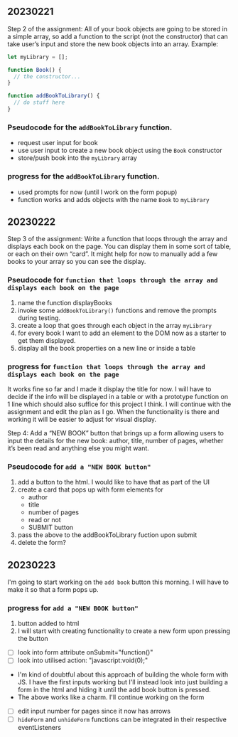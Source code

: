 ## 20230221

Step 2 of the assignment: All of your book objects are going to be stored in a simple array, so add a function to the script (not the constructor) that can take user’s input and store the new book objects into an array. 
Example:
```js
let myLibrary = [];

function Book() {
  // the constructor...
}

function addBookToLibrary() {
  // do stuff here
}
```

### Pseudocode for the `addBookToLibrary` function.
- request user input for book
- use user input to create a new book object using the `Book` constructor
- store/push book into the `myLibrary` array

### progress for the `addBookToLibrary` function.
- used prompts for now (until I work on the form popup)
- function works and adds objects with the name `Book` to `myLibrary`

## 20230222

Step 3 of the assignment: Write a function that loops through the array and displays each book on the page. You can display them in some sort of table, or each on their own “card”. It might help for now to manually add a few books to your array so you can see the display.

### Pseudocode for `function that loops through the array and displays each book on the page`
1. name the function displayBooks
2. invoke some `addBookToLibrary()` functions and remove the prompts during testing.
3. create a loop that goes through each object in the array `myLibrary`
4. for every book I want to add an element to the DOM now as a starter to get them displayed.
5. display all the book properties on a new line or inside a table

### progress for `function that loops through the array and displays each book on the page`
It works fine so far and I made it display the title for now. I will have to decide if the info will be displayed in a table or with a prototype function on 1 line which should also suffice for this project I think. I will continue with the assignment and edit the plan as I go. When the functionality is there and working it will be easier to adjust for visual display.

Step 4: Add a “NEW BOOK” button that brings up a form allowing users to input the details for the new book: author, title, number of pages, whether it’s been read and anything else you might want.

### Pseudocode for `add a "NEW BOOK button"`
1. add a button to the html. I would like to have that as part of the UI
2. create a card that pops up with form elements for
    - author
    - title
    - number of pages
    - read or not
    - SUBMIT button
3. pass the above to the addBookToLibrary fuction upon submit
4. delete the form? 

## 20230223
I'm going to start working on the `add book` button this morning. I will have to make it so that a form pops up.

### progress for `add a "NEW BOOK button"`
1. button added to html
2. I will start with creating functionality to create a new form upon pressing the button
  - [ ] look into form attribute onSubmit="function()"
  - [ ] look into utilised action: "javascript:void(0);"
  - I'm kind of doubtful about this approach of building the whole form with JS. I have the first inputs working but I'll instead look into just building a form in the html and hiding it until the add book button is pressed. 
  - The above works like a charm. I'll continue working on the form
  - [ ] edit input number for pages since it now has arrows
  - [ ] `hideForm` and `unhideForm` functions can be integrated in their respective eventListeners